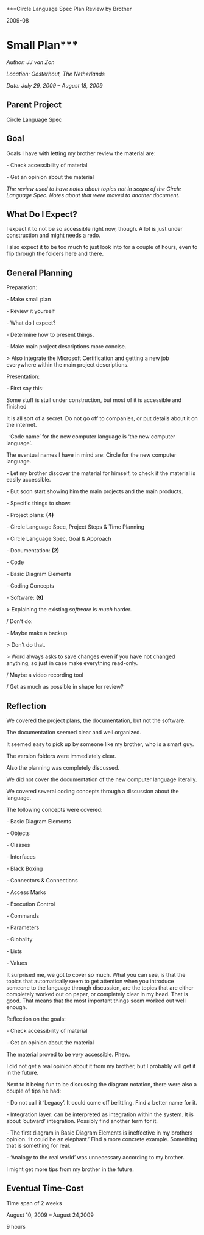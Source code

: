 ﻿
***Circle Language Spec Plan
Review by Brother

2009-08

Small Plan***
============================


*Author: JJ van Zon*

*Location: Oosterhout, The Netherlands*

*Date: July 29, 2009 – August 18, 2009*
## **Parent Project**
Circle Language Spec
## **Goal**
Goals I have with letting my brother review the material are:

\- Check accessibility of material

\- Get an opinion about the material

*The review used to have notes about topics not in scope of the Circle Language Spec. Notes about that were moved to another document.*
## **What Do I Expect?**
I expect it to not be so accessible right now, though. A lot is just under construction and might needs a redo.

I also expect it to be too much to just look into for a couple of hours, even to flip through the folders here and there.
## **General Planning**
Preparation:

\- Make small plan

\- Review it yourself

\- What do I expect?

\- Determine how to present things.

\- Make main project descriptions more concise.

\> Also integrate the Microsoft Certification and getting a new job everywhere within the main project descriptions.

Presentation:

\- First say this:

Some stuff is stull under construction,
but most of it is accessible and finished

It is all sort of a secret. Do not go off to companies, or put details about it on the internet.

` `‘Code name’ for the new computer language is ‘the new computer language’.

The eventual names I have in mind are: Circle for the new computer language. 

\- Let my brother discover the material for himself,
to check if the material is easily accessible.

\- But soon start showing him the main projects and the main products.

\- Specific things to show:

\- Project plans: **(4)**

\- Circle Language Spec, Project Steps & Time Planning

\- Circle Language Spec, Goal & Approach

\- Documentation: **(2)**

\- Code

\- Basic Diagram Elements

\- Coding Concepts

\- Software: **(9)**

\> Explaining the existing *software* is *much* harder.

/ Don’t do:

\- Maybe make a backup

\> Don’t do that.

\> Word always asks to save changes even if you have not changed anything, so just in case make everything read-only.

/ Maybe a video recording tool

/ Get as much as possible in shape for review?
## **Reflection**
We covered the project plans, the documentation, but not the software.

The documentation seemed clear and well organized.

It seemed easy to pick up by someone like my brother, who is a smart guy.

The version folders were immediately clear.

Also the planning was completely discussed.

We did not cover the documentation of the new computer language literally.

We covered several coding concepts through a discussion about the language.

The following concepts were covered:

\- Basic Diagram Elements

\- Objects

\- Classes

\- Interfaces

\- Black Boxing

\- Connectors & Connections

\- Access Marks

\- Execution Control

\- Commands

\- Parameters

\- Globality

\- Lists

\- Values

It surprised me, we got to cover so much. What you can see, is that the topics that automatically seem to get attention when you introduce someone to the language through discussion, are the topics that are either completely worked out on paper, or completely clear in my head. That is good. That means that the most important things seem worked out well enough.

Reflection on the goals:

\- Check accessibility of material

\- Get an opinion about the material

The material proved to be *very* accessible. Phew.

I did not get a real opinion about it from my brother, but I probably will get it in the future.

Next to it being fun to be discussing the diagram notation, there were also a couple of tips he had:

\- Do not call it ‘Legacy’. It could come off belittling. Find a better name for it.

\- Integration layer: can be interpreted as integration within the system. It is about ‘outward’ integration. Possibly find another term for it.

\- The first diagram in Basic Diagram Elements is ineffective in my brothers opinion. ‘It could be an elephant.’ Find a more concrete example. Something that is something for real.

\- ‘Analogy to the real world’ was unnecessary according to my brother.

I might get more tips from my brother in the future.
## **Eventual Time-Cost**
Time span of 2 weeks

August 10, 2009 – August 24,2009

9 hours


